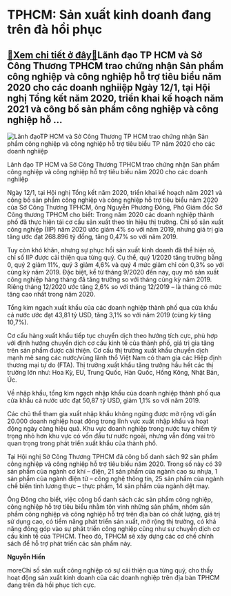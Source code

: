 TPHCM: Sản xuất kinh doanh đang trên đà hồi phục
================================================

[:gift:Xem chi tiết ở đây:gift:](https://hddtvn.com/tphcm-san-xuat-kinh-doanh-dang-tren-da-hoi-phuc/)Lãnh đạo TP HCM và Sở Công Thương TPHCM trao chứng nhận Sản phẩm công nghiệp và công nghiệp hỗ trợ tiêu biểu năm 2020 cho các doanh nghiiệp Ngày 12/1, tại Hội nghị Tổng kết năm 2020, triển khai kế hoạch năm 2021 và công bố sản phẩm công nghiệp và công nghiệp hỗ …
-----------------------------------------------------------------------------------------------------------------------------------------------------------------------------------------------------------------------------------------------------------------------





![Lãnh đạoTP HCM và Sở Công Thương TP HCM trao chứng nhận Sản phẩm công nghiệp và công nghiệp hỗ trợ tiêu biểu TP năm 2020 cho các doanh nghiiệp ](https://hddtvn.com/wp-content/uploads/2021/01/3930_92.jpg "Lãnh đạoTP HCM và Sở Công Thương TP HCM trao chứng nhận Sản phẩm công nghiệp và công nghiệp hỗ trợ tiêu biểu TP năm 2020 cho các doanh nghiiệp ")


Lãnh đạo TP HCM và Sở Công Thương TPHCM trao chứng nhận Sản phẩm công nghiệp và công nghiệp hỗ trợ tiêu biểu năm 2020 cho các doanh nghiiệp



Ngày 12/1, tại Hội nghị Tổng kết năm 2020, triển khai kế hoạch năm 2021 và công bố sản phẩm công nghiệp và công nghiệp hỗ trợ tiêu biểu năm 2020 của Sở Công Thương TPHCM, ông Nguyễn Phương Đông, Phó Giám đốc Sở Công thương TPHCM cho biết: Trong năm 2020 các doanh nghiệp thành phố đã thực hiện tái cơ cấu sản xuất theo tín hiệu thị trường. Chỉ số sản xuất công nghiệp (IIP) năm 2020 ước giảm 4% so với năm 2019, nhưng giá trị gia tăng ước đạt 268.896 tỷ đồng, tăng 0,47% so với năm 2019.


Tuy còn khó khăn, nhưng sự phục hồi sản xuất kinh doanh đã thể hiện rõ, chỉ số IIP được cải thiện qua từng quý. Cụ thể, quý 1/2020 tăng trưởng bằng 0, quý 2 giảm 11%, quý 3 giảm 4,6% và quý 4 mức giảm chỉ còn 0,3% so với cùng kỳ năm 2019. Đặc biệt, kể từ tháng 9/2020 đến nay, quy mô sản xuất công nghiệp hàng tháng đã tăng trưởng so với tháng cùng kỳ năm 2019. Riêng tháng 12/2020 ước tăng 2,6% so với tháng 12/2019 – là tháng có mức tăng cao nhất trong năm 2020.


Tổng kim ngạch xuất khẩu của các doanh nghiệp thành phố qua cửa khẩu cả nước ước đạt 43,81 tỷ USD, tăng 3,1% so với năm 2019 (cùng kỳ tăng 10,7%).


Cơ cấu hàng xuất khẩu tiếp tục chuyển dịch theo hướng tích cực, phù hợp với định hướng chuyển dịch cơ cấu kinh tế của thành phố, giá trị gia tăng trên sản phẩm được cải thiện. Cơ cấu thị trường xuất khẩu chuyển dịch mạnh mẽ sang các nước/vùng lãnh thổ Việt Nam có tham gia các Hiệp định thương mại tự do (FTA). Thị trường xuất khẩu tăng trưởng hầu hết các thị trường lớn như: Hoa Kỳ, EU, Trung Quốc, Hàn Quốc, Hồng Kông, Nhật Bản, Úc.


Về nhập khẩu, tổng kim ngạch nhập khẩu của doanh nghiệp thành phố qua cửa khẩu cả nước ước đạt 50,87 tỷ USD, giảm 1,1% so với năm 2019.


Các chủ thể tham gia xuất nhập khẩu không ngừng được mở rộng với gần 20.000 doanh nghiệp hoạt động trong lĩnh vực xuất nhập khẩu và hoạt động ngày càng hiệu quả. Khu vực doanh nghiệp trong nước tuy chiếm tỷ trọng nhỏ hơn khu vực có vốn đầu tư nước ngoài, nhưng vẫn đóng vai trò quan trọng trong phát triển xuất khẩu của thành phố.


Tại Hội nghị Sở Công Thương TPHCM đã công bố danh sách 92 sản phẩm công nghiệp và công nghiệp hỗ trợ tiêu biểu năm 2020. Trong số này có 39 sản phẩm của ngành cơ khí – điện, 21 sản phẩm của ngành cao su nhựa, 1 sản phẩm của ngành điện tử – công nghệ thông tin, 25 sản phẩm của ngành chế biến tinh lương thực – thực phẩm, 14 sản phẩm của ngành dệt may.


Ông Đông cho biết, việc công bố danh sách các sản phẩm công nghiệp, công nghiệp hỗ trợ tiêu biểu nhằm tôn vinh những sản phẩm, nhóm sản phẩm công nghiệp và công nghiệp hỗ trợ trên địa bàn có chất lượng, giá trị sử dụng cao, có tiềm năng phát triển sản xuất, mở rộng thị trường, có khả năng đóng góp vào sự phát triển công nghiệp cũng như sự chuyển dịch cơ cấu kinh tế của TPHCM. Theo đó, TPHCM sẽ xây dựng các cơ chế chính sách để hỗ trợ phát triển các sản phẩm này.




**Nguyễn Hiền**



moreChỉ số sản xuất công nghiệp có sự cải thiện qua từng quý, cho thấy hoạt động sản xuất kinh doanh của các doanh nghiệp trên địa bàn TPHCM đang trên đà hồi phục tích cực.

